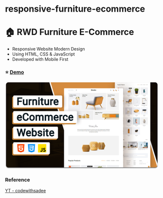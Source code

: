 # responsive-furniture-ecommerce
# :house: RWD Furniture E-Commerce

- Responsive Website Modern Design
- Using HTML, CSS & JavaScript
- Developed with Mobile First

### :star: [Demo](https://fakestandard.github.io/responsive-furniture-ecommerce/)

![COVER](./preview.png)

### Reference
[YT - codewithsadee](https://www.youtube.com/watch?v=NK8Cif0dAoM)
